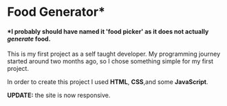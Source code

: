 <h1>Food Generator*</h1>

<h4>*I probably should have named it 'food picker' as it does not actually <em>generate</em> food.</h2>

<p>This is my first project as a self taught developer. My programming journey started around two months ago, so I chose something simple for my first project.</p>

<p>In order to create this project I used <strong>HTML</strong>, <strong>CSS</strong>,and some <strong>JavaScript</strong>.</p>

<p><strong>UPDATE:</strong> the site is now responsive.</p>
